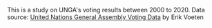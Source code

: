 This is a study on UNGA's voting results between 2000 to 2020.
Data source: <a href="https://dataverse.harvard.edu/dataset.xhtml?persistentId=doi:10.7910/DVN/LEJUQZ">United Nations General Assembly Voting Data</a> by Erik Voeten
